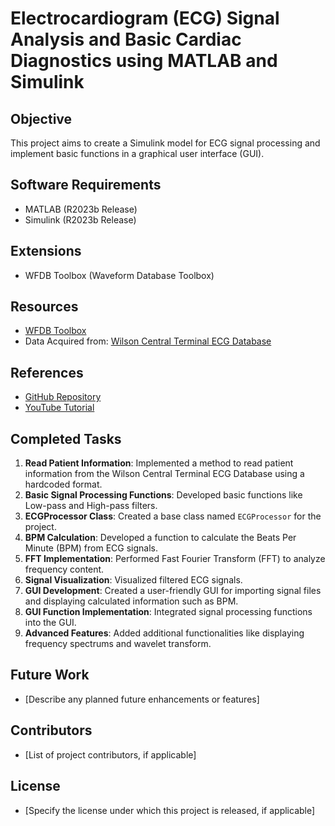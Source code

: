 # Electrocardiogram (ECG) Signal Analysis and Basic Cardiac Diagnostics using MATLAB and Simulink

## Objective
This project aims to create a Simulink model for ECG signal processing and implement basic functions in a graphical user interface (GUI).

## Software Requirements
- MATLAB (R2023b Release)
- Simulink (R2023b Release)

## Extensions
- WFDB Toolbox (Waveform Database Toolbox)

## Resources
- [WFDB Toolbox](https://archive.physionet.org/physiotools/matlab/wfdb-app-matlab/)
- Data Acquired from: [Wilson Central Terminal ECG Database](https://physionet.org/content/wctecgdb/1.0.1/)

## References
- [GitHub Repository](https://github.com/Busoken/ECGKMUTNB)
- [YouTube Tutorial](https://youtu.be/rzVo-t3pN64)

## Completed Tasks
1. **Read Patient Information**: Implemented a method to read patient information from the Wilson Central Terminal ECG Database using a hardcoded format.
2. **Basic Signal Processing Functions**: Developed basic functions like Low-pass and High-pass filters.
3. **ECGProcessor Class**: Created a base class named `ECGProcessor` for the project.
4. **BPM Calculation**: Developed a function to calculate the Beats Per Minute (BPM) from ECG signals.
5. **FFT Implementation**: Performed Fast Fourier Transform (FFT) to analyze frequency content.
6. **Signal Visualization**: Visualized filtered ECG signals.
7. **GUI Development**: Created a user-friendly GUI for importing signal files and displaying calculated information such as BPM.
8. **GUI Function Implementation**: Integrated signal processing functions into the GUI.
9. **Advanced Features**: Added additional functionalities like displaying frequency spectrums and wavelet transform.

## Future Work
- [Describe any planned future enhancements or features]

## Contributors
- [List of project contributors, if applicable]

## License
- [Specify the license under which this project is released, if applicable]

